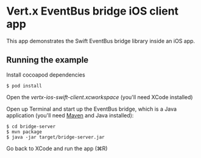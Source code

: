# Vert.x EventBus bridge iOS client app

This app demonstrates the Swift EventBus bridge library inside an iOS app. 

## Running the example

Install cocoapod dependencies

```console
$ pod install
```

Open the *vertx-ios-swift-client.xcworkspace*
(you'll need XCode installed)

Open up Terminal and start up the EventBus bridge,
which is a Java application
(you'll need [Maven](https://maven.apache.org) and Java installed):

```console
$ cd bridge-server
$ mvn package
$ java -jar target/bridge-server.jar
```

Go back to XCode and run the app (⌘R)
